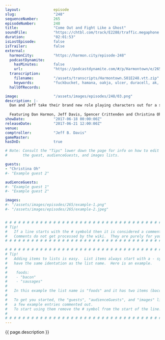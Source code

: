 ```yaml
---
layout:               episode
slug:                 "248"
sequenceNumber:       265
episodeNumber:        248
title:                "Come Out and Fight Like a Ghost"
soundFile:            "https://chtbl.com/track/E2288/traffic.megaphone.fm/STA6164762105.mp3?updated=1596762494"
duration:             "02:01:53"
isLostEpisode:        false
isTrailer:            false
external:
  harmonCity:         "https://harmon.city/episode-248"
  podcastDynamite:
    hasMinutes:       false
    url:              "https://podcastdynamite.com/#/p/Harmontown/e/265/248"
  transcription:
    filename:         "/assets/transcripts/Harmontown.S01E248.vtt.zip"
    keywords:         "fuckbucket, hamana, oakja, ulcer, duracell, ak, carlo, af, stapler, handmaid's, ammunition, bong, conflicting, dystopia, farmhouse, julius, rowan, bonnie, christina, patriarchy, nuns, roan, peabody, pitt, brightly"
  hallOfRecords:      

image:                "/assets/images/episodes/248/03.png"
description: |-
  Dan and Jeff take their brand new role playing characters out for a spin. Christina Oh talks movies with Dan.
  
  Featuring Dan Harmon, Jeff Davis, Spencer Crittenden and Christina Oh.
showDate:             "2017-06-18 00:00:00Z"
releaseDate:          "2017-06-21 12:00:00Z"
venue:                
comptroller:          "Jeff B. Davis"
gameMaster:           
hasDnD:               true

# Note: Consult the "Tips" lower down the page for info on how to edit
#       the guest, audienceGuests, and images lists.

guests:
- "Christina Oh"
#- "Example guest 2"

audienceGuests:
#- "Example guest 1"
#- "Example guest 2"

images:
#- "/assets/images/episodes/265/example-1.png"
#- "/assets/images/episodes/265/example-2.jpeg"


# # # # # # # # # # # # # # # # # # # # # # # # # # # # # # # # # # # # # # # # # # # # #
# Tip!
#   If a line starts with the # symbold then it is considered a comment.
#   Comments do not get processed by the wiki.  They are purely for your information.
# # # # # # # # # # # # # # # # # # # # # # # # # # # # # # # # # # # # # # # # # # # # #

# # # # # # # # # # # # # # # # # # # # # # # # # # # # # # # # # # # # # # # # # # # # #
# Tip!
#   Adding items to lists is easy.  List items always start with a - symbol and have
#   have the same identation as the list name.  Here is an example.
#
#    foods:
#    - "bacon"
#    - "sausages"
#
#   In this example the list name is "foods" and it has two items (bacon, and sausages).
#
#   To get you started, the "guests", "audienceGuests", and "images" lists below have
#   a few example entries commented out.
#   To start using them remove the # symbol from the start of the line.
#
# # # # # # # # # # # # # # # # # # # # # # # # # # # # # # # # # # # # # # # # # # # # #
---
```


<!-- The episode description will be rendered here -->
{{ page.description }}

<!-- Add your content BELOW here -->
<!-- vvvvvvvvvvvvvvvvvvvvvvvvvvv -->




<!-- ^^^^^^^^^^^^^^^^^^^^^^^^^^^ -->
<!-- Add your content ABOVE here -->

<!-- The episode gallery will be rendered here -->
